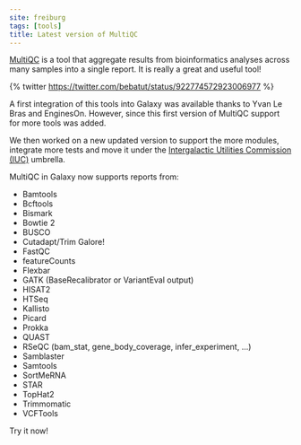 ```yaml
---
site: freiburg
tags: [tools]
title: Latest version of MultiQC
---
```


[MultiQC](http://multiqc.info/) is a tool that aggregate results from bioinformatics analyses across many samples into a single report. It is really a great and useful tool!

{% twitter https://twitter.com/bebatut/status/922774572923006977 %}

A first integration of this tools into Galaxy was available thanks to Yvan Le Bras and EnginesOn.
However, since this first version of MultiQC support for more tools was added. 

We then worked on a new updated version to support the more modules, integrate more tests and move it under the [Intergalactic Utilities Commission (IUC)](https://galaxyproject.org/iuc/) umbrella.

MultiQC in Galaxy now supports reports from:

- Bamtools
- Bcftools
- Bismark
- Bowtie 2
- BUSCO
- Cutadapt/Trim Galore!
- FastQC
- featureCounts
- Flexbar
- GATK (BaseRecalibrator or VariantEval output)
- HISAT2
- HTSeq
- Kallisto
- Picard
- Prokka
- QUAST
- RSeQC (bam_stat, gene_body_coverage, infer_experiment, ...)
- Samblaster
- Samtools
- SortMeRNA
- STAR
- TopHat2
- Trimmomatic
- VCFTools

Try it now!
